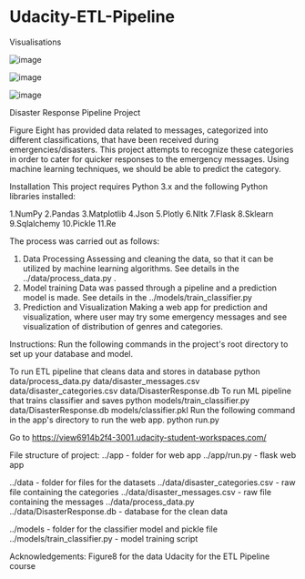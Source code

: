 # Udacity-ETL-Pipeline

Visualisations

![image](https://user-images.githubusercontent.com/33510119/116252267-b2542700-a76f-11eb-991c-1a29a1a54924.png)

![image](https://user-images.githubusercontent.com/33510119/116252431-da438a80-a76f-11eb-835d-1f2e02568892.png)

![image](https://user-images.githubusercontent.com/33510119/116252525-f2b3a500-a76f-11eb-99b6-0a3d72ee278d.png)

Disaster Response Pipeline Project

Figure Eight has provided data related to messages, categorized into different classifications, that have been received during emergencies/disasters. This project attempts to recognize these categories in order to cater for quicker responses to the emergency messages. Using machine learning techniques, we should be able to predict the category.

Installation
This project requires Python 3.x and the following Python libraries installed:

1.NumPy
2.Pandas
3.Matplotlib
4.Json
5.Plotly
6.Nltk
7.Flask
8.Sklearn
9.Sqlalchemy
10.Pickle
11.Re

The process was carried out as follows:
1.	Data Processing Assessing and cleaning the data, so that it can be utilized by machine learning algorithms. See details in the ../data/process_data.py .
2.	Model training Data was passed through a pipeline and a prediction model is made. See details in the ../models/train_classifier.py 
3.	Prediction and Visualization Making a web app for prediction and visualization, where user may try some emergency messages and see visualization of distribution of genres and categories.

Instructions:
Run the following commands in the project's root directory to set up your database and model.

To run ETL pipeline that cleans data and stores in database python data/process_data.py data/disaster_messages.csv data/disaster_categories.csv data/DisasterResponse.db
To run ML pipeline that trains classifier and saves python models/train_classifier.py data/DisasterResponse.db models/classifier.pkl
Run the following command in the app's directory to run the web app. python run.py

Go to https://view6914b2f4-3001.udacity-student-workspaces.com/

File structure of project:
../app - folder for web app
../app/run.py - flask web app

../data - folder for files for the datasets
../data/disaster_categories.csv - raw file containing the categories
../data/disaster_messages.csv - raw file containing the messages
../data/process_data.py
../data/DisasterResponse.db - database for the clean data

../models - folder for the classifier model and pickle file
../models/train_classifier.py - model training script

Acknowledgements:
Figure8 for the data
Udacity for the ETL Pipeline course 

